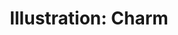 ---
layout: post
title: "Illustration: Charm"
categories: [art]
tags:
  - elm
  - school
  - color
  - digital
  - illustration
  - portrait
  - procreate
---